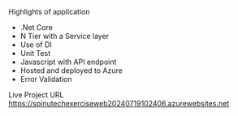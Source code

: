 Highlights of application

* .Net Core
* N Tier with a Service layer
* Use of DI
* Unit Test
* Javascript with API endpoint
* Hosted and deployed to Azure
* Error Validation

Live Project URL
https://spinutechexerciseweb20240719102406.azurewebsites.net
